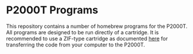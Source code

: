 # P2000T Programs

This repository contains a number of homebrew programs for the P2000T. All
programs are designed to be run directly of a cartridge. It is recommended
to use a ZIF-type cartridge as documented [here](https://www.philips-p2000t.nl/cartridges/zif-cartridge.html)
for transferring the code from your computer to the P2000T.
